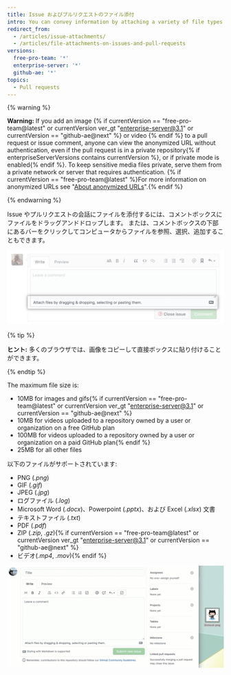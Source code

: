 ```yaml
---
title: Issue およびプルリクエストのファイル添付
intro: You can convey information by attaching a variety of file types to your issues and pull requests.
redirect_from:
  - /articles/issue-attachments/
  - /articles/file-attachments-on-issues-and-pull-requests
versions:
  free-pro-team: '*'
  enterprise-server: '*'
  github-ae: '*'
topics:
  - Pull requests
---
```


{% warning %}

**Warning:** If you add an image {% if currentVersion == "free-pro-team@latest" or currentVersion ver_gt "enterprise-server@3.1" or currentVersion == "github-ae@next" %} or video {% endif %} to a pull request or issue comment, anyone can view the anonymized URL without authentication, even if the pull request is in a private repository{% if enterpriseServerVersions contains currentVersion %}, or if private mode is enabled{% endif %}. To keep sensitive media files private, serve them from a private network or server that requires authentication. {% if currentVersion == "free-pro-team@latest" %}For more information on anonymized URLs see "[About anonymized URLs](/github/authenticating-to-github/about-anonymized-urls)".{% endif %}

{% endwarning %}

Issue やプルリクエストの会話にファイルを添付するには、コメントボックスにファイルをドラッグアンドドロップします。 または、コメントボックスの下部にあるバーをクリックしてコンピュータからファイルを参照、選択、追加することもできます。

![コンピュータから添付ファイルを選択する](/assets/images/help/pull_requests/select-bar.png)

{% tip %}

**ヒント:** 多くのブラウザでは、画像をコピーして直接ボックスに貼り付けることができます。

{% endtip %}

The maximum file size is:
- 10MB for images and gifs{% if currentVersion == "free-pro-team@latest" or currentVersion ver_gt "enterprise-server@3.1" or currentVersion == "github-ae@next" %}
- 10MB for videos uploaded to a repository owned by a user or organization on a free GitHub plan
- 100MB for videos uploaded to a repository owned by a user or organization on a paid GitHub plan{% endif %}
- 25MB for all other files

以下のファイルがサポートされています:

* PNG (*.png*)
* GIF (*.gif*)
* JPEG (*.jpg*)
* ログファイル (*.log*)
* Microsoft Word (*.docx*)、Powerpoint (*.pptx*)、および Excel (*.xlsx*) 文書
* テキストファイル (*.txt*)
* PDF (*.pdf*)
* ZIP (*.zip*, *.gz*){% if currentVersion == "free-pro-team@latest" or currentVersion ver_gt "enterprise-server@3.1" or currentVersion == "github-ae@next" %}
* ビデオ(*.mp4*, *.mov*){% endif %}

![添付アニメーション GIF](/assets/images/help/pull_requests/dragging_images.gif)

